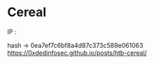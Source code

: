 # Cereal 
IP : 



hash -> 0ea7ef7c6bf8a4d87c373c589e061063
https://0xdedinfosec.github.io/posts/htb-cereal/